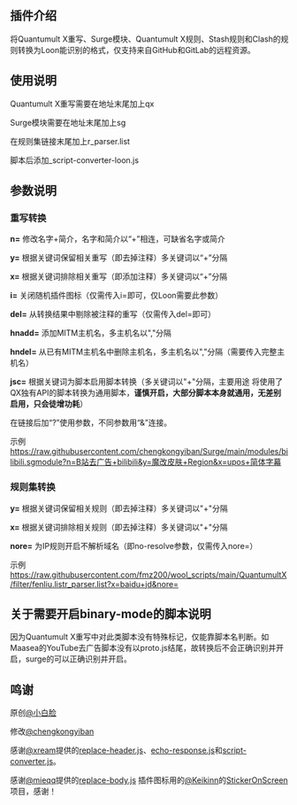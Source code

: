 ## 插件介绍
将Quantumult X重写、Surge模块、Quantumult X规则、Stash规则和Clash的规则转换为Loon能识别的格式，仅支持来自GitHub和GitLab的远程资源。

## 使用说明
Quantumult X重写需要在地址末尾加上qx

Surge模块需要在地址末尾加上sg

在规则集链接末尾加上r_parser.list

脚本后添加_script-converter-loon.js

## 参数说明
### 重写转换 
**n=** 修改名字+简介，名字和简介以“+”相连，可缺省名字或简介

**y=** 根据关键词保留相关重写（即去掉注释）多关键词以“+”分隔

**x=** 根据关键词排除相关重写（即添加注释）多关键词以“+”分隔

**i=** 关闭随机插件图标（仅需传入i=即可，仅Loon需要此参数）

**del=** 从转换结果中剔除被注释的重写（仅需传入del=即可）

**hnadd=** 添加MITM主机名，多主机名以","分隔

**hndel=** 从已有MITM主机名中删除主机名，多主机名以","分隔（需要传入完整主机名）

**jsc=** 根据关键词为脚本启用脚本转换（多关键词以"+"分隔，主要用途 将使用了QX独有API的脚本转换为通用脚本，**谨慎开启，大部分脚本本身就通用，无差别启用，只会徒增功耗**）

在链接后加“?”使用参数，不同参数用“&”连接。

示例 https://raw.githubusercontent.com/chengkongyiban/Surge/main/modules/bilibili.sgmodule?n=B站去广告+bilibili&y=魔改皮肤+Region&x=upos+简体字幕

### 规则集转换
**y=** 根据关键词保留相关规则（即去掉注释）多关键词以"+"分隔

**x=** 根据关键词排除相关规则（即去掉注释）多关键词以"+"分隔

**nore=** 为IP规则开启不解析域名（即no-resolve参数，仅需传入nore=）

示例 https://raw.githubusercontent.com/fmz200/wool_scripts/main/QuantumultX/filter/fenliu.listr_parser.list?x=baidu+jd&nore=

## 关于需要开启binary-mode的脚本说明
因为Quantumult X重写中对此类脚本没有特殊标记，仅能靠脚本名判断。如Maasea的YouTube去广告脚本没有以proto.js结尾，故转换后不会正确识别并开启，surge的可以正确识别并开启。

## 鸣谢
原创[@小白脸](tg://user?id=414317162)

修改[@chengkongyiban](https://github.com/chengkongyiban)

感谢[@xream](https://github.com/xream)提供的[replace-header.js](https://github.com/xream/scripts/raw/main/surge/modules/replace-header/index.js)、[echo-response.js](https://github.com/xream/scripts/raw/main/surge/modules/echo-response/index.js)和[script-converter.js](https://raw.githubusercontent.com/xream/scripts/main/surge/modules/script-converter/script-converter.js)。

感谢[@mieqq](https://github.com/mieqq)提供的[replace-body.js](https://github.com/mieqq/mieqq/raw/master/replace-body.js)
插件图标用的[@Keikinn](https://github.com/Keikinn)的[StickerOnScreen](https://github.com/KeiKinn/StickerOnScreen)项目，感谢！
